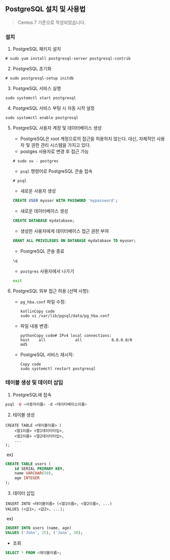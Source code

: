 ## PostgreSQL 설치 및 사용법

> Centos 7 기준으로 작성되었습니다.

### 설치

1. PostgreSQL 패키지 설치

```
# sudo yum install postgresql-server postgresql-contrib
```

2. PostgreSQL 초기화

```
# sudo postgresql-setup initdb
```

3. PostgreSQL 서비스 실행

```
sudo systemctl start postgresql
```

4. PostgreSQL 서비스 부팅 시 자동 시작 설정

```
sudo systemctl enable postgresql
```

5. PostgreSQL 사용자 계정 및 데이터베이스 생성

   - PostgreSQL은 root 계정으로의 접근을 허용하지 않는다. 대신, 자체적인 사용자 및 권한 관리 시스템을 가지고 있다. 
   - postges 사용자로 변경 후 접근 가능

   ```
   # sudo su - postgres
   ```

   - `psql` 명령어로 PostgreSQL 콘솔 접속

   ```
   # psql
   ```

   - 새로운 사용자 생성

   ```sql
   CREATE USER myuser WITH PASSWORD 'mypassword';
   ```

   - 새로운 데이터베이스 생성

   ```sql
   CREATE DATABASE mydatabase;
   ```

   - 생성한 사용자에게 데이터베이스 접근 권한 부여

   ```sql
   GRANT ALL PRIVILEGES ON DATABASE mydatabase TO myuser;
   ```

   - PostgreSQL 콘솔 종료

   ```sql
   \q
   ```

   - `postgres` 사용자에서 나가기

   ```bash
   exit
   ```

6. PostgreSQL 외부 접근 허용 (선택 사항):

   - `pg_hba.conf` 파일 수정:

     ```
     kotlinCopy code
     sudo vi /var/lib/pgsql/data/pg_hba.conf
     ```

   - 파일 내용 변경:

     ```
     pythonCopy code# IPv4 local connections:
     host    all             all             0.0.0.0/0               md5
     ```

   - PostgreSQL 서비스 재시작:

     ```
     Copy code
     sudo systemctl restart postgresql
     ```

### 테이블 생성 및 데이터 삽입

1. PostgreSQL에 접속

```php
psql -U <사용자이름> -d <데이터베이스이름>
```

2. 테이블 생성

```
CREATE TABLE <테이블이름> (
    <열1이름> <열1데이터타입>,
    <열2이름> <열2데이터타입>,
    ...
);
```

​	ex)

```sql
CREATE TABLE users (
    id SERIAL PRIMARY KEY,
    name VARCHAR(50),
    age INTEGER
);
```

3. 데이터 삽입

```
INSERT INTO <테이블이름> (<열1이름>, <열2이름>, ...)
VALUES (<값1>, <값2>, ...);
```

​	ex)

```sql
INSERT INTO users (name, age)
VALUES ('John', 25), ('Jane', 30);
```

- 조회

```sql
SELECT * FROM <테이블이름>;
```

